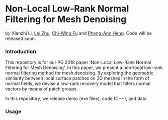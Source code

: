 # Non-Local Low-Rank Normal Filtering for Mesh Denoising
by Xianzhi Li, [Lei Zhu](http://appsrv.cse.cuhk.edu.hk/~lzhu/), [Chi-Wing Fu](https://www.cse.cuhk.edu.hk/~cwfu/) and [Pheng-Ann Heng](http://www.cse.cuhk.edu.hk/~pheng/).
Code will be released soon.

### Introduction
This repository is for our PG 2018 paper 'Non-Local Low-Rank Normal Filtering for Mesh Denoising'. In this paper, we present a non-local low-rank normal filtering method for mesh denoising. By exploring the geometric similarity between local surface patches on 3D meshes in the form of normal fields, we devise a low-rank recovery model that filters normal vectors by means of patch groups.

In this repository, we release demo (exe files), code (C++), and data. 

### Usage

